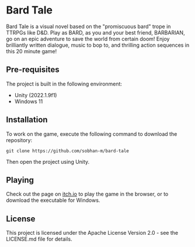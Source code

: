 # Bard Tale

Bard Tale is a visual novel based on the "promiscuous bard" trope in TTRPGs like D&D. Play as BARD, as you and your best friend, BARBARIAN, go on an epic adventure to save the world from certain doom! Enjoy brilliantly written dialogue, music to bop to, and thrilling action sequences in this 20 minute game!

## Pre-requisites

The project is built in the following environment:

- Unity (2022.1.9f1)
- Windows 11

## Installation

To work on the game, execute the following command to download the repository:

```
git clone https://github.com/sobhan-m/bard-tale
```

Then open the project using Unity.

## Playing

Check out the page on [itch.io](https://hanlapeno.itch.io/bard-tale) to play the game in the browser, or to download the executable for Windows.

## License

This project is licensed under the Apache License Version 2.0 - see the LICENSE.md file for details.
